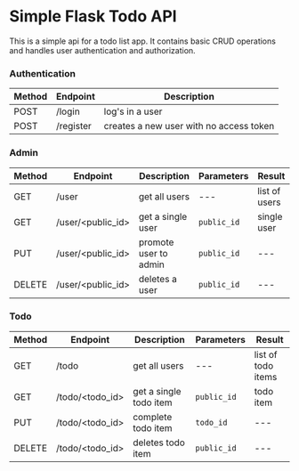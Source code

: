 # Simple Flask Todo API

This is a simple api for a todo list app. It contains basic CRUD operations and handles user authentication and authorization.


### Authentication

| Method | Endpoint | Description |
| --- | --- | --- |
| POST | /login | log's in a user |
| POST | /register | creates a new user with no access token |


### Admin

| Method | Endpoint | Description | Parameters | Result |
| --- | --- | --- | --- | --- |
| GET | /user | get all users | --- | list of users | 
| GET | /user/<public_id> | get a single user | `public_id` | single user |
| PUT | /user/<public_id> | promote user to admin | `public_id` | --- |
| DELETE | /user/<public_id> | deletes a user | `public_id` | --- |


### Todo

| Method | Endpoint | Description | Parameters | Result |
| --- | --- | --- | --- | --- |
| GET | /todo | get all users | --- | list of todo items | 
| GET | /todo/<todo_id> | get a single todo item | `public_id` | todo item |
| PUT | /todo/<todo_id> | complete todo item | `todo_id` | --- |
| DELETE | /todo/<todo_id> | deletes todo item | `public_id` | --- |

